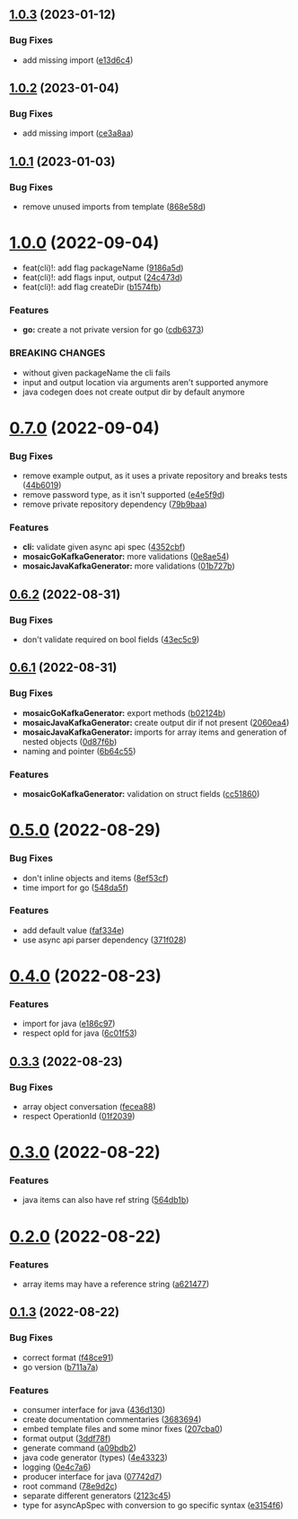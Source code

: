 ## [1.0.3](https://github.com/c0olix/asyncApiCodeGen/compare/v1.0.2...v1.0.3) (2023-01-12)


### Bug Fixes

* add missing import ([e13d6c4](https://github.com/c0olix/asyncApiCodeGen/commit/e13d6c4a2c86b6e74a7684b79124940267a674ff))



## [1.0.2](https://github.com/c0olix/asyncApiCodeGen/compare/v1.0.1...v1.0.2) (2023-01-04)


### Bug Fixes

* add missing import ([ce3a8aa](https://github.com/c0olix/asyncApiCodeGen/commit/ce3a8aa224b703889ade56a8ffa332e58ba36d03))



## [1.0.1](https://github.com/c0olix/asyncApiCodeGen/compare/v1.0.0...v1.0.1) (2023-01-03)


### Bug Fixes

* remove unused imports from template ([868e58d](https://github.com/c0olix/asyncApiCodeGen/commit/868e58d8ca13d048b95627faebcbfa79417943ab))



# [1.0.0](https://github.com/c0olix/asyncApiCodeGen/compare/v0.7.0...v1.0.0) (2022-09-04)


* feat(cli)!: add flag packageName ([9186a5d](https://github.com/c0olix/asyncApiCodeGen/commit/9186a5dcde97ceff911e79c0d6803e8f85a21bec))
* feat(cli)!: add flags input, output ([24c473d](https://github.com/c0olix/asyncApiCodeGen/commit/24c473d3a9bb5daa7cd13766fc9d3636be8edb05))
* feat(cli)!: add flag createDir ([b1574fb](https://github.com/c0olix/asyncApiCodeGen/commit/b1574fb5cf603634ade6840238b1e4f3be41488d))


### Features

* **go:** create a not private version for go ([cdb6373](https://github.com/c0olix/asyncApiCodeGen/commit/cdb63739f92674461ec3fc0dcb30a10930cfb2f3))


### BREAKING CHANGES

* without given packageName the cli fails
* input and output location via arguments aren't supported anymore
* java codegen does not create output dir by default anymore



# [0.7.0](https://github.com/c0olix/asyncApiCodeGen/compare/v0.6.2...v0.7.0) (2022-09-04)


### Bug Fixes

* remove example output, as it uses a private repository and breaks tests ([44b6019](https://github.com/c0olix/asyncApiCodeGen/commit/44b601939c90d16633a46d3cda5d6816b55f2173))
* remove password type, as it isn't supported ([e4e5f9d](https://github.com/c0olix/asyncApiCodeGen/commit/e4e5f9d25276ec12b75824e0a60a2785625841c2))
* remove private repository dependency ([79b9baa](https://github.com/c0olix/asyncApiCodeGen/commit/79b9baa73789d27fb008f4b7439b6699c816f790))


### Features

* **cli:** validate given async api spec ([4352cbf](https://github.com/c0olix/asyncApiCodeGen/commit/4352cbf5a85fe2e956032b096ba77d763a23a073))
* **mosaicGoKafkaGenerator:** more validations ([0e8ae54](https://github.com/c0olix/asyncApiCodeGen/commit/0e8ae54858d2c2eb05fb3983aa163423f3f5cd6d))
* **mosaicJavaKafkaGenerator:** more validations ([01b727b](https://github.com/c0olix/asyncApiCodeGen/commit/01b727b0c03b35a624083396a2b41745d00e9fcd))



## [0.6.2](https://github.com/c0olix/asyncApiCodeGen/compare/v0.6.1...v0.6.2) (2022-08-31)


### Bug Fixes

* don't validate required on bool fields ([43ec5c9](https://github.com/c0olix/asyncApiCodeGen/commit/43ec5c9907cb266f7a3a474532bbc6ae0ce8ce70))



## [0.6.1](https://github.com/c0olix/asyncApiCodeGen/compare/v0.5.0...v0.6.1) (2022-08-31)


### Bug Fixes

* **mosaicGoKafkaGenerator:** export methods ([b02124b](https://github.com/c0olix/asyncApiCodeGen/commit/b02124bafb620385eb34a6425649b316f91f984f))
* **mosaicJavaKafkaGenerator:** create output dir if not present ([2060ea4](https://github.com/c0olix/asyncApiCodeGen/commit/2060ea4e01bb73079800ee31780e104f08264250))
* **mosaicJavaKafkaGenerator:** imports for array items and generation of nested objects ([0d87f6b](https://github.com/c0olix/asyncApiCodeGen/commit/0d87f6be6dcece40d91b672ed3e323a16f5d39dc))
* naming and pointer ([6b64c55](https://github.com/c0olix/asyncApiCodeGen/commit/6b64c55f2fc3481d6f44eb64a132db1867ba6674))


### Features

* **mosaicGoKafkaGenerator:** validation on struct fields ([cc51860](https://github.com/c0olix/asyncApiCodeGen/commit/cc518606b6d7f252e49202b5220b61f8314374c8))



# [0.5.0](https://github.com/c0olix/asyncApiCodeGen/compare/v0.4.0...v0.5.0) (2022-08-29)


### Bug Fixes

* don't inline objects and items ([8ef53cf](https://github.com/c0olix/asyncApiCodeGen/commit/8ef53cf393478435cab09dc8fee207ebbe108daa))
* time import for go ([548da5f](https://github.com/c0olix/asyncApiCodeGen/commit/548da5f9e0ec15c93faba2bf42e4eff81cd90458))


### Features

* add default value ([faf334e](https://github.com/c0olix/asyncApiCodeGen/commit/faf334e8e17a2f7faa8fa8cb7749f3c98be4d409))
* use async api parser dependency ([371f028](https://github.com/c0olix/asyncApiCodeGen/commit/371f0286a611d80ba0f95976001bbb09103a37e5))



# [0.4.0](https://github.com/c0olix/asyncApiCodeGen/compare/v0.3.3...v0.4.0) (2022-08-23)


### Features

* import for java ([e186c97](https://github.com/c0olix/asyncApiCodeGen/commit/e186c97f53ef1302ce1f9881e7229f3302fb246f))
* respect opId for java ([6c01f53](https://github.com/c0olix/asyncApiCodeGen/commit/6c01f53d72dc7f3d58c5ff43db8f4395e98d9813))



## [0.3.3](https://github.com/c0olix/asyncApiCodeGen/compare/v0.3.0...v0.3.3) (2022-08-23)


### Bug Fixes

* array object conversation ([fecea88](https://github.com/c0olix/asyncApiCodeGen/commit/fecea8816f1a6cbb31da4857754b242df7e9a417))
* respect OperationId ([01f2039](https://github.com/c0olix/asyncApiCodeGen/commit/01f203939997a9d7bcf0f41d9385a9c7fa564df8))



# [0.3.0](https://github.com/c0olix/asyncApiCodeGen/compare/v0.2.0...v0.3.0) (2022-08-22)


### Features

* java items can also have ref string ([564db1b](https://github.com/c0olix/asyncApiCodeGen/commit/564db1bdb64a201afd2b48877d546b4470fd50a6))



# [0.2.0](https://github.com/c0olix/asyncApiCodeGen/compare/v0.1.3...v0.2.0) (2022-08-22)


### Features

* array items may have a reference string ([a621477](https://github.com/c0olix/asyncApiCodeGen/commit/a62147791b1efe12a9599bafa245946d926086f3))



## [0.1.3](https://github.com/c0olix/asyncApiCodeGen/compare/78e9d2c1e1252aaf0a6ab0cbd81bca4b309791b4...v0.1.3) (2022-08-22)


### Bug Fixes

* correct format ([f48ce91](https://github.com/c0olix/asyncApiCodeGen/commit/f48ce912a6631ca80c93010717919f9ad9e418d0))
* go version ([b711a7a](https://github.com/c0olix/asyncApiCodeGen/commit/b711a7a3f5b379c79f6dca61c12639872a8db995))


### Features

* consumer interface for java ([436d130](https://github.com/c0olix/asyncApiCodeGen/commit/436d130f6885de74b194efc65e9bcbbec2225cca))
* create documentation commentaries ([3683694](https://github.com/c0olix/asyncApiCodeGen/commit/368369466da04102465bb51af38a3181a0365952))
* embed template files and some minor fixes ([207cba0](https://github.com/c0olix/asyncApiCodeGen/commit/207cba0b4c8c7a965ed199204c5d2e0a6a16d7e7))
* format output ([3ddf78f](https://github.com/c0olix/asyncApiCodeGen/commit/3ddf78ff71580070324701388ffcc9f9752ea7e7))
* generate command ([a09bdb2](https://github.com/c0olix/asyncApiCodeGen/commit/a09bdb28f7dd7a46e58db5c10cf74edbfbb53037))
* java code generator (types) ([4e43323](https://github.com/c0olix/asyncApiCodeGen/commit/4e4332323226d84c9198f558711e6067df5470e9))
* logging ([0e4c7a6](https://github.com/c0olix/asyncApiCodeGen/commit/0e4c7a67a54a7926fdb83e6f45295c2051fc25d2))
* producer interface for java ([07742d7](https://github.com/c0olix/asyncApiCodeGen/commit/07742d78b8028829b9301e67d5d1d7bb622e1f1a))
* root command ([78e9d2c](https://github.com/c0olix/asyncApiCodeGen/commit/78e9d2c1e1252aaf0a6ab0cbd81bca4b309791b4))
* separate different generators ([2123c45](https://github.com/c0olix/asyncApiCodeGen/commit/2123c4581488dd92257f36d87b1a9e77afb367ef))
* type for asyncApSpec with conversion to go specific syntax ([e3154f6](https://github.com/c0olix/asyncApiCodeGen/commit/e3154f60a7eff2a6d0a80a78730a5668dc25d95f))



